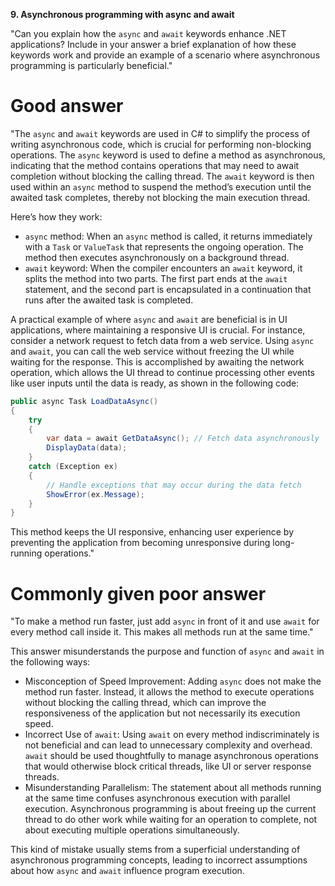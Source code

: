 **9. Asynchronous programming with async and await**

"Can you explain how the `async` and `await` keywords enhance .NET applications? Include in your answer a brief explanation of how these keywords work and provide an example of a scenario where asynchronous programming is particularly beneficial."

# Good answer

"The `async` and `await` keywords are used in C# to simplify the process of writing asynchronous code, which is crucial for performing non-blocking operations. The `async` keyword is used to define a method as asynchronous, indicating that the method contains operations that may need to await completion without blocking the calling thread. The `await` keyword is then used within an `async` method to suspend the method’s execution until the awaited task completes, thereby not blocking the main execution thread.

Here’s how they work:
- `async` method: When an `async` method is called, it returns immediately with a `Task` or `ValueTask` that represents the ongoing operation. The method then executes asynchronously on a background thread.
- `await` keyword: When the compiler encounters an `await` keyword, it splits the method into two parts. The first part ends at the `await` statement, and the second part is encapsulated in a continuation that runs after the awaited task is completed.

A practical example of where `async` and `await` are beneficial is in UI applications, where maintaining a responsive UI is crucial. For instance, consider a network request to fetch data from a web service. Using `async` and `await`, you can call the web service without freezing the UI while waiting for the response. This is accomplished by awaiting the network operation, which allows the UI thread to continue processing other events like user inputs until the data is ready, as shown in the following code:
```cs
public async Task LoadDataAsync()
{
    try
    {
        var data = await GetDataAsync(); // Fetch data asynchronously
        DisplayData(data);
    }
    catch (Exception ex)
    {
        // Handle exceptions that may occur during the data fetch
        ShowError(ex.Message);
    }
}
```

This method keeps the UI responsive, enhancing user experience by preventing the application from becoming unresponsive during long-running operations."

# Commonly given poor answer

"To make a method run faster, just add `async` in front of it and use `await` for every method call inside it. This makes all methods run at the same time."

This answer misunderstands the purpose and function of `async` and `await` in the following ways:
- Misconception of Speed Improvement: Adding `async` does not make the method run faster. Instead, it allows the method to execute operations without blocking the calling thread, which can improve the responsiveness of the application but not necessarily its execution speed.
- Incorrect Use of `await`: Using `await` on every method indiscriminately is not beneficial and can lead to unnecessary complexity and overhead. `await` should be used thoughtfully to manage asynchronous operations that would otherwise block critical threads, like UI or server response threads.
- Misunderstanding Parallelism: The statement about all methods running at the same time confuses asynchronous execution with parallel execution. Asynchronous programming is about freeing up the current thread to do other work while waiting for an operation to complete, not about executing multiple operations simultaneously.

This kind of mistake usually stems from a superficial understanding of asynchronous programming concepts, leading to incorrect assumptions about how `async` and `await` influence program execution.
